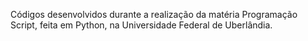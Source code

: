 Códigos desenvolvidos durante a realização da matéria Programação Script, feita em Python, na Universidade Federal de Uberlândia.
